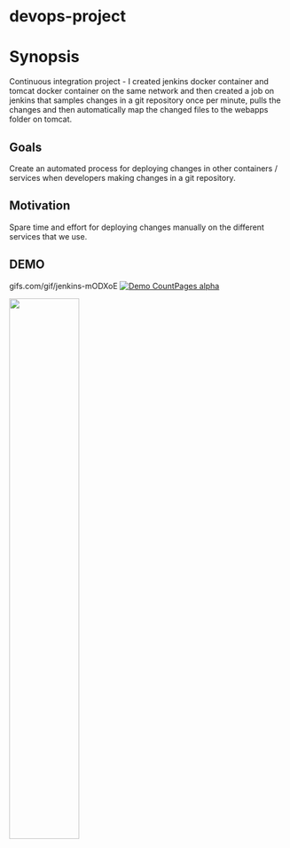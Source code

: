 # devops-project

# Synopsis

Continuous integration project - I created jenkins docker container and tomcat docker container on the same network and then created a job on jenkins that samples changes in a git repository once per minute, pulls the changes and then automatically map the changed files to the webapps folder on tomcat.

## Goals

Create an automated process for deploying changes in other containers / services when developers making changes in a git repository.

## Motivation

Spare time and effort for deploying changes manually on the different services that we use.

## DEMO

gifs.com/gif/jenkins-mODXoE
[![Demo CountPages alpha](https://gifs.com/gif/jenkins-mODXoE)](https://www.youtube.com/watch?v=ek1j272iAmc)

[<img src="https://gifs.com/gif/jenkins-mODXoE>" width="50%">](https://www.youtube.com/watch?v=QmFHNb4QLdQ)

